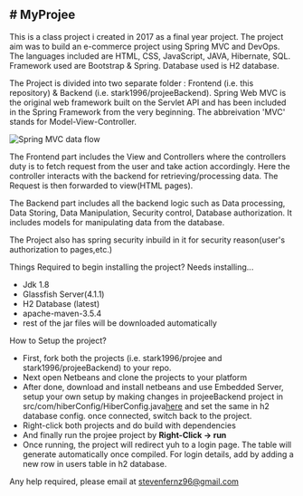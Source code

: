<h2># MyProjee</h2>
<p>     This is a class project i created in 2017 as a final year project. The project aim was to build an e-commerce project using Spring MVC and DevOps. The languages included are HTML, CSS, JavaScript, JAVA, Hibernate, SQL. Framework used are Bootstrap & Spring. Database used is H2 database.</p>
<p>     The Project is divided into two separate folder : Frontend (i.e. this repository) & Backend (i.e. stark1996/projeeBackend). 
     Spring Web MVC is the original web framework built on the Servlet API and has been included in the Spring Framework from the very beginning. The abbreivation 'MVC' stands for Model-View-Controller.</p>
     
<img src="https://javainterviewpoint-7ac9.kxcdn.com/wp-content/uploads/2015/04/Spring_MVC_Flow_Diagram1.jpg" alt="Spring MVC data flow">

<p>     The Frontend part includes the View and Controllers where the controllers duty is to fetch request from the user and take action accordingly. Here the controller interacts with the backend for retrieving/processing data. The Request is then forwarded to view(HTML pages). </p>
<p>     The Backend part includes all the backend logic such as Data processing, Data Storing, Data Manipulation, Security control, Database authorization. It includes models for manipulating data from the database.</p>
<p>     The Project also has spring security inbuild in it for security reason(user's authorization to pages,etc.)</p>

Things Required to begin installing the project?
Needs installing...
<ul>
<li>Jdk 1.8</li>
<li>Glassfish Server(4.1.1)</li>
<li>H2 Database (latest)</li>
<li>apache-maven-3.5.4</li>
<li>rest of the jar files will be downloaded automatically</li>
</ul>

How to Setup the project?
<ul>
<li>First, fork both the projects (i.e. stark1996/projee and stark1996/projeeBackend) to your repo.</li>
<li>Next open Netbeans and clone the projects to your platform</li>
<li>After done, download and install netbeans and use Embedded Server, setup your own setup by making changes in projeeBackend project in src/com/hiberConfig/HiberConfig.java<a href="https://github.com/stark1996/MyprojeeBackend/blob/master/src/main/java/com/hiberConfig/HiberConfig.java">here</a> and set the same in h2 database config. once connected, switch back to the project. </li>
<li>Right-click both projects and do build with dependencies</li>
<li>And finally run the projee project by <b>Right-Click -> run</b></li>
<li>Once running, the project will redirect yuh to a login page. The table will generate automatically once compiled. For login details, add by adding a new row in users table in h2 database.</li>
</ul>

<p>Any help required, please email at <a href = "mailto: abc@example.com">stevenfernz96@gmail.com</a></p>
    
